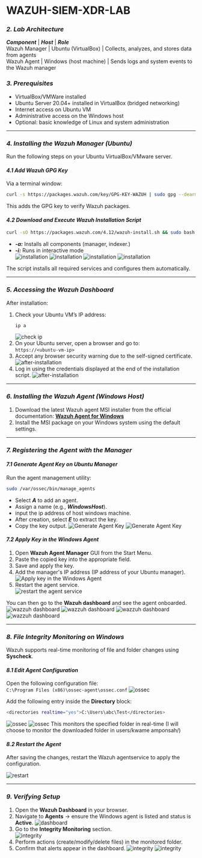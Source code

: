 # WAZUH-SIEM-XDR-LAB

### ***2. Lab Architecture***

***Component*** | ***Host*** | ***Role***  
Wazuh Manager | Ubuntu (VirtualBox) | Collects, analyzes, and stores data from agents  
Wazuh Agent | Windows (host machine) | Sends logs and system events to the Wazuh manager



### ***3. Prerequisites***

- VirtualBox/VMWare installed  
- Ubuntu Server 20.04+ installed in VirtualBox (bridged networking)  
- Internet access on Ubuntu VM  
- Administrative access on the Windows host  
- Optional: basic knowledge of Linux and system administration

---

### ***4. Installing the Wazuh Manager (Ubuntu)***

Run the following steps on your Ubuntu VirtualBox/VMware server.

#### ***4.1 Add Wazuh GPG Key***
Via a terminal window:
```bash
curl -s https://packages.wazuh.com/key/GPG-KEY-WAZUH | sudo gpg --dearmor -o /usr/share/keyrings/wazuh-archive-keyring.gpg
```
This adds the GPG key to verify Wazuh packages.

#### ***4.2 Download and Execute Wazuh Installation Script***
```bash
curl -sO https://packages.wazuh.com/4.12/wazuh-install.sh && sudo bash ./wazuh-install.sh -a -i
```
- ***-a:*** Installs all components (manager, indexer.)  
- ***-i:*** Runs in interactive mode  
![installation](pics/pic-1.png)
![installation](pics/pic-2.png)
![installation](pics/pic-3.png)
![installation](pics/pic-4.png)

The script installs all required services and configures them automatically.

---

### ***5. Accessing the Wazuh Dashboard***

After installation:
1. Check your Ubuntu VM’s IP address:
   ```bash
   ip a
   ```
    ![check ip](pics/pic-5.png)
2. On your Ubuntu server, open a browser and go to:  
   `https://<ubuntu-vm-ip>`
3. Accept any browser security warning due to the self-signed certificate.
![after-installation](pics/pic-6.png)  
4. Log in using the credentials displayed at the end of the installation script.
![after-installation](pics/pic-7.png) 


---

### ***6. Installing the Wazuh Agent (Windows Host)***

1. Download the latest Wazuh agent MSI installer from the official documentation: **[Wazuh Agent for Windows](https://documentation.wazuh.com/current/installation-guide/wazuh-agent/wazuh-agent-package-windows.html)**  
2. Install the MSI package on your Windows system using the default settings.

---

### ***7. Registering the Agent with the Manager***

#### ***7.1 Generate Agent Key on Ubuntu Manager***
Run the agent management utility:
```bash
sudo /var/ossec/bin/manage_agents
```
- Select ***A*** to add an agent.  
- Assign a name (e.g., ***WindowsHost***).  
- input the ip address of host windows machine.  
- After creation, select ***E*** to extract the key.  
- Copy the key output.
![Generate Agent Key](pics/pic-10.png)
![Generate Agent Key](pics/pic-11.png)

#### ***7.2 Apply Key in the Windows Agent***
1. Open **Wazuh Agent Manager** GUI from the Start Menu.  
2. Paste the copied key into the appropriate field.  
3. Save and apply the key.  
4. Add the manager's IP address (IP address of your Ubuntu manager). 
![Apply key in the Windows Agent](pics/pic-12.png) 
5. Restart the agent service.  
![restart the agent service](pics/pic-13.png)


You can then go to the **Wazuh dashboard** and see the agent onboarded.
![wazzuh dashboard](pics/pic-14.png)
![wazzuh dashboard](pics/pic-15.png)
![wazzuh dashboard](pics/pic-16.png)
![wazzuh dashboard](pics/pic-17.png)

---

### ***8. File Integrity Monitoring on Windows***

Wazuh supports real-time monitoring of file and folder changes using **Syscheck**.

#### ***8.1 Edit Agent Configuration***
Open the following configuration file:  
`C:\Program Files (x86)\ossec-agent\ossec.conf`
![ossec](pics/pic-18.png)

Add the following entry inside the **Directory** block:
```bash
<directories realtime="yes">C:\Users\abc\Test</directories>
```
![ossec](pics/pic-19.png)
![ossec](pics/pic-20.png)
This monitors the specified folder in real-time (I will choose to monitor the downloaded folder in users/kwame amponsah/)



#### ***8.2 Restart the Agent***
After saving the changes, restart the Wazuh agentservice to apply the configuration.


![restart](pics/pic-13.png)

---

### ***9. Verifying Setup***

1. Open the **Wazuh Dashboard** in your browser.  
2. Navigate to **Agents** → ensure the Windows agent is listed and status is **Active**. 
![dashboard](pics/pic-14.png) 
3. Go to the **Integrity Monitoring** section.  
![integrity](pics/pic-21.png)
4. Perform actions (create/modify/delete files) in the monitored folder.  
5. Confirm that alerts appear in the dashboard.
![integrity](pics/pic-22.png)
![integrity](pics/pic-23.png)